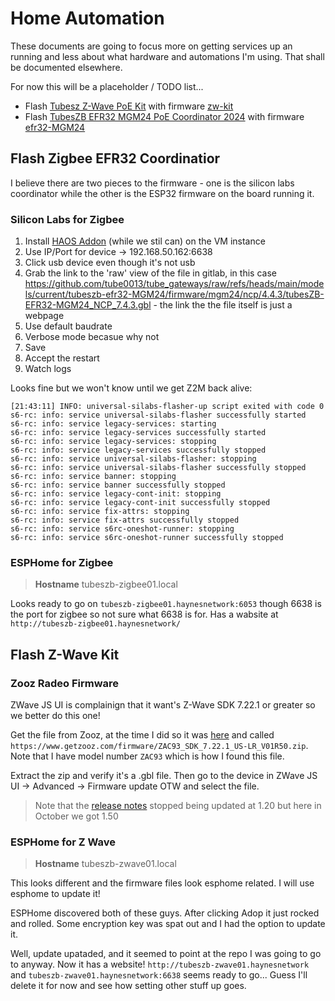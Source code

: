 # Home Automation

These documents are going to focus more on getting services up an running and less about what hardware and automations I'm using. That shall be documented elsewhere.

For now this will be a placeholder / TODO list...

- Flash [Tubesz Z-Wave PoE Kit](https://tubeszb.com/product/z-wave-poe-kit/) with firmware [zw-kit](https://github.com/tube0013/tube_gateways/tree/main/models/current/tubeszb-zw-kit)
- Flash [TubesZB EFR32 MGM24 PoE Coordinator 2024](https://tubeszb.com/product/efr32-mgm24-poe-coordinator/) with firmware [efr32-MGM24](https://github.com/tube0013/tube_gateways/tree/main/models/current/tubeszb-efr32-MGM24/firmware)

## Flash Zigbee EFR32 Coordinatior

I believe there are two pieces to the firmware - one is the silicon labs coordinator while the other is the ESP32 firmware on the board running it.

### Silicon Labs for Zigbee

1. Install [HAOS Addon](https://github.com/tube0013/tubeszb_addons) (while we stil can) on the VM instance
1. Use IP/Port for device -> 192.168.50.162:6638
1. Click usb device even though it's not usb
1. Grab the link to the 'raw' view of the file in gitlab, in this case https://github.com/tube0013/tube_gateways/raw/refs/heads/main/models/current/tubeszb-efr32-MGM24/firmware/mgm24/ncp/4.4.3/tubesZB-EFR32-MGM24_NCP_7.4.3.gbl - the link the the file itself is just a webpage
1. Use default baudrate 
1. Verbose mode becasue why not
1. Save
1. Accept the restart
1. Watch logs

Looks fine but we won't know until we get Z2M back alive:

```
[21:43:11] INFO: universal-silabs-flasher-up script exited with code 0
s6-rc: info: service universal-silabs-flasher successfully started
s6-rc: info: service legacy-services: starting
s6-rc: info: service legacy-services successfully started
s6-rc: info: service legacy-services: stopping
s6-rc: info: service legacy-services successfully stopped
s6-rc: info: service universal-silabs-flasher: stopping
s6-rc: info: service universal-silabs-flasher successfully stopped
s6-rc: info: service banner: stopping
s6-rc: info: service banner successfully stopped
s6-rc: info: service legacy-cont-init: stopping
s6-rc: info: service legacy-cont-init successfully stopped
s6-rc: info: service fix-attrs: stopping
s6-rc: info: service fix-attrs successfully stopped
s6-rc: info: service s6rc-oneshot-runner: stopping
s6-rc: info: service s6rc-oneshot-runner successfully stopped
```

### ESPHome for Zigbee

> **Hostname** tubeszb-zigbee01.local

Looks ready to go on `tubeszb-zigbee01.haynesnetwork:6053` though 6638 is the port for zigbee so not sure what 6638 is for. Has a wabsite at `http://tubeszb-zigbee01.haynesnetwork/`

## Flash Z-Wave Kit

### Zooz Radeo Firmware

ZWave JS UI is complainign that it want's Z-Wave SDK 7.22.1 or greater so we better do this one!

Get the file from Zooz, at the time I did so it was [here](https://www.support.getzooz.com/kb/article/1158-zooz-ota-firmware-files/) and called `https://www.getzooz.com/firmware/ZAC93_SDK_7.22.1_US-LR_V01R50.zip`. Note that I have model number `ZAC93` which is how I found this file.

Extract the zip and verify it's a .gbl file. Then go to the device in ZWave JS UI -> Advanced -> Firmware update OTW and select the file.

> Note that the [release notes](https://www.support.getzooz.com/kb/article/1389-zac93-gpio-module-change-log/) stopped being updated at 1.20 but here in October we got 1.50

### ESPHome for Z Wave

> **Hostname** tubeszb-zwave01.local

This looks different and the firmware files look esphome related. I will use esphome to update it!

ESPHome discovered both of these guys. After clicking Adop it just rocked and rolled. Some encryption key was spat out and I had the option to update it.

Well, update upataded, and it seemed to point at the repo I was going to go to anyway. Now it has a website! `http://tubeszb-zwave01.haynesnetwork` and `tubeszb-zwave01.haynesnetwork:6638` seems ready to go... Guess I'll delete it for now and see how setting other stuff up goes.